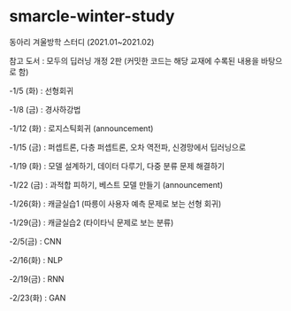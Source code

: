 # smarcle-winter-study
동아리 겨울방학 스터디 (2021.01~2021.02)

참고 도서 : 모두의 딥러닝 개정 2판 (커밋한 코드는 해당 교재에 수록된 내용을 바탕으로 함)

-1/5 (화) : 선형회귀

-1/8 (금) : 경사하강법

-1/12 (화) : 로지스틱회귀 (announcement)
 
-1/15 (금) : 퍼셉트론, 다층 퍼셉트론, 오차 역전파, 신경망에서 딥러닝으로

-1/19 (화) : 모델 설계하기, 데이터 다루기, 다중 분류 문제 해결하기

-1/22 (금) : 과적합 피하기, 베스트 모델 만들기 (announcement)

-1/26(화) : 캐글실습1 (따릉이 사용자 예측 문제로 보는 선형 회귀)

-1/29(금) : 캐글실습2 (타이타닉 문제로 보는 분류)

-2/5(금) : CNN

-2/16(화) : NLP

-2/19(금) : RNN

-2/23(화) : GAN
